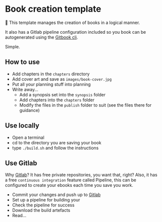 
# Book creation template 
 
:book: This template manages the creation of books in a logical manner.

It also has a Gitlab pipeline configuration included so you book can be autogenerated using the [Gitbook cli](https://github.com/GitbookIO/gitbook-cli).

Simple.

## How to use

- Add chapters in the `chapters` directory
- Add cover art and save as `images/book-cover.jpg`
- Put all your planning stuff into planning
- Write away...
    + Add a synopsis set into the `synopsis` folder
    + Add chapters into the `chapters` folder
    + Modify the files in the `publish` folder to suit (see the files there for guidance)

## Use locally

- Open a terminal
- cd to the directory you are saving your book
- type `./build.sh` and follow the instructions

## Use Gitlab

Why [Gitlab](http://gitlab.com)? It has free private repositories, you want that, right? Also, it has a free `continuous integration` feature called Pipeline, this can be configured to create your ebooks each time you save you work.

- Commit your changes and push up to [Gitlab](http://gitlab.com)
- Set up a pipeline for building your
- Check the pipeline for success
- Download the build artefacts 
- Read...